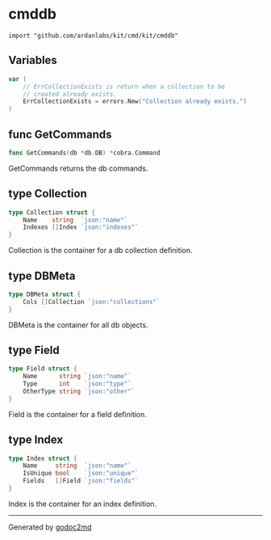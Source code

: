 
# cmddb
    import "github.com/ardanlabs/kit/cmd/kit/cmddb"





## Variables
``` go
var (
    // ErrCollectionExists is return when a collection to be
    // created already exists.
    ErrCollectionExists = errors.New("Collection already exists.")
)
```

## func GetCommands
``` go
func GetCommands(db *db.DB) *cobra.Command
```
GetCommands returns the db commands.



## type Collection
``` go
type Collection struct {
    Name    string  `json:"name"`
    Indexes []Index `json:"indexes"`
}
```
Collection is the container for a db collection definition.











## type DBMeta
``` go
type DBMeta struct {
    Cols []Collection `json:"collections"`
}
```
DBMeta is the container for all db objects.











## type Field
``` go
type Field struct {
    Name      string `json:"name"`
    Type      int    `json:"type"`
    OtherType string `json:"other"`
}
```
Field is the container for a field definition.











## type Index
``` go
type Index struct {
    Name     string  `json:"name"`
    IsUnique bool    `json:"unique"`
    Fields   []Field `json:"fields"`
}
```
Index is the container for an index definition.

















- - -
Generated by [godoc2md](http://godoc.org/github.com/davecheney/godoc2md)